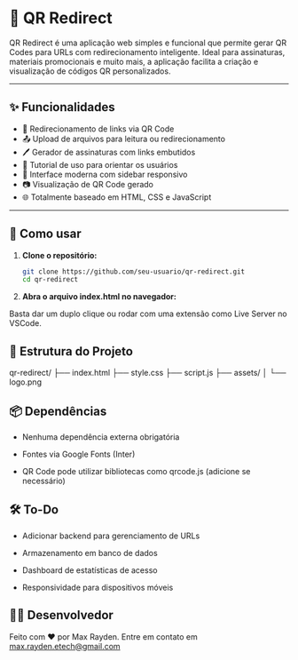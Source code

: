 # 📱 QR Redirect

QR Redirect é uma aplicação web simples e funcional que permite gerar QR Codes para URLs com redirecionamento inteligente. Ideal para assinaturas, materiais promocionais e muito mais, a aplicação facilita a criação e visualização de códigos QR personalizados.

---

## ✨ Funcionalidades

- 🔗 Redirecionamento de links via QR Code
- 📤 Upload de arquivos para leitura ou redirecionamento
- 🖊️ Gerador de assinaturas com links embutidos
- 📖 Tutorial de uso para orientar os usuários
- 🎨 Interface moderna com sidebar responsivo
- 📷 Visualização de QR Code gerado
- 🌐 Totalmente baseado em HTML, CSS e JavaScript

---

## 🚀 Como usar

1. **Clone o repositório:**
   ```bash
   git clone https://github.com/seu-usuario/qr-redirect.git
   cd qr-redirect

2. **Abra o arquivo index.html no navegador:**

Basta dar um duplo clique ou rodar com uma extensão como Live Server no VSCode.

## 🧱 Estrutura do Projeto
qr-redirect/
├── index.html
├── style.css
├── script.js
├── assets/
│   └── logo.png

## 📦 Dependências
- Nenhuma dependência externa obrigatória

- Fontes via Google Fonts (Inter)

- QR Code pode utilizar bibliotecas como qrcode.js (adicione se necessário)

## 🛠️ To-Do
- Adicionar backend para gerenciamento de URLs

- Armazenamento em banco de dados

- Dashboard de estatísticas de acesso

- Responsividade para dispositivos móveis

## 🧑‍💻 Desenvolvedor
Feito com ❤️ por Max Rayden.
Entre em contato em max.rayden.etech@gmail.com
